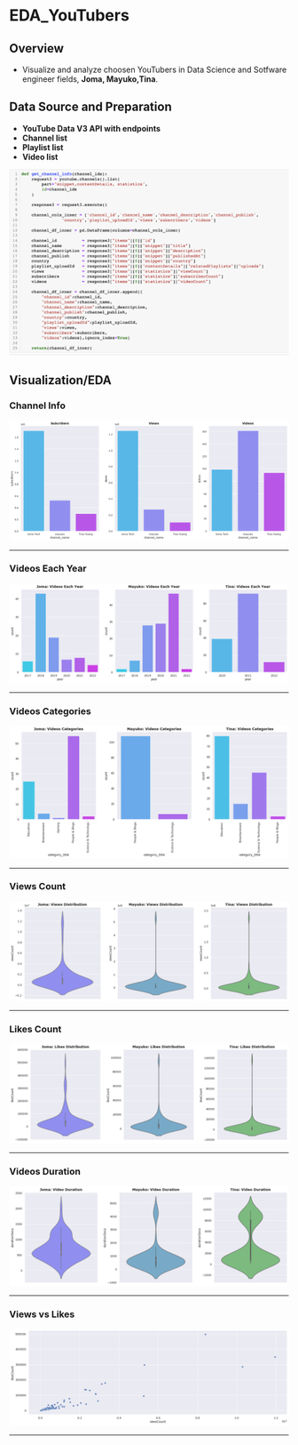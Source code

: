 # EDA_YouTubers

## Overview

* Visualize and analyze choosen YouTubers in Data Science and Sotfware engineer fields, **Joma, Mayuko,Tina**.

## Data Source and Preparation

* **YouTube Data V3 API with endpoints** 
* **Channel list**
* **Playlist list**
* **Video list**

![png](images/channel_list_code.png)

## Visualization/EDA

### Channel Info
![png](images/channels_info.png)
___
### Videos Each Year
![png](images/video_each_year.png)
___
### Videos Categories
![png](images/video_categories.png)
___

### Views Count
![png](images/viewcounts.png)
___
### Likes Count
![png](images/likecounts.png)
___
### Videos Duration
![png](images/video_duration.png)

___
### Views vs Likes
![png](images/view_like_scatter.png)
___
